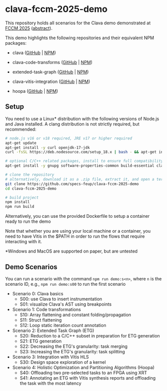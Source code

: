 # clava-fccm-2025-demo

This repository holds all scenarios for the Clava demo demonstrated at [FCCM 2025](https://www.fccm.org/) ([abstract](docs/FCCM_2025_Demo_Night.pdf)).

This demo highlights the following repositories and their equivalent NPM packages:

* clava ([GitHub](https://github.com/specs-feup/clava) | [NPM](https://www.npmjs.com/package/@specs-feup/clava))

* clava-code-transforms ([GitHub](https://github.com/specs-feup/clava-code-transforms) | [NPM](https://www.npmjs.com/package/@specs-feup/clava-code-transforms))

* extended-task-graph ([GitHub](https://github.com/specs-feup/extended-task-graph) | [NPM](https://www.npmjs.com/package/@specs-feup/extended-task-graph))

* clava-vitis-integration ([GitHub](https://github.com/specs-feup/clava-vitis-integration) | [NPM](https://www.npmjs.com/package/@specs-feup/clava-vitis-integration))

* hoopa  ([GitHub](https://github.com/specs-feup/hoopa) | [NPM](https://www.npmjs.com/package/@specs-feup/hoopa))

## Setup

You need to use a Linux* distribution with the following versions of Node.js and Java installed. A clang distribution is not strictly required, but recommended:

```bash
# node.js v16 or v18 required, JRE v17 or higher required
apt-get update
apt-get install -y curl openjdk-17-jdk
curl -fsSL https://deb.nodesource.com/setup_18.x | bash - && apt-get install -y nodejs

# optional C/C++ related packages, install to ensure full compatibility and reproducibility
apt-get install -y gnupg software-properties-common build-essential clang

# clone the repository
# alternatively, download it as a .zip file, extract it, and open a terminal on the folder
git clone https://github.com/specs-feup/clava-fccm-2025-demo
cd clava-fccm-2025-demo

# build project
npm install
npm run build
```

Alternatively, you can use the provided Dockerfile to setup a container ready to run the demo

Note that whether you are using your local machine or a container, you need to have Vitis in the $PATH in order to run the flows that require interacting with it.

\*Windows and MacOS are supported on paper, but are untested

## Demo Scenarios

You can run a scenario with the command `npm run demo:s<n>`, where `n` is the scenario ID, e.g., `npm run demo:s00` to run the first scenario

* Scenario 0: Clava basics
  * S00: use Clava to insert instrumentation
  * S01: visualize Clava's AST using breakpoints
* Scenario 1: Code transformations
  * S10: Array flattening and constant folding/propagation
  * S11: Struct flattening
  * S12: Loop static iteration count annotation
* Scenario 2: Extended Task Graph (ETG)
  * S20: Reduction to a C/C++ subset in preparation for ETG generation
  * S21: ETG generation
  * S22: Decreasing the ETG's granularity: task merging
  * S23: Increasing the ETG's granularity: task splitting
* Scenario 3: Integration with Vitis HLS
  * S30: Design space exploration of a kernel
* Scenario 4: Holistic Optimization and Partitioning Algorithms (Hoopa)
  * S40: Offloading two pre-selected tasks to an FPGA using XRT
  * S41: Annotating an ETG with Vitis synthesis reports and offloading the task with the most latency
